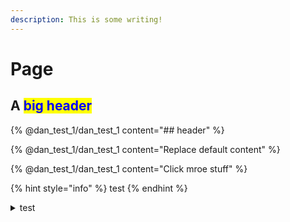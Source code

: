 ```yaml
---
description: This is some writing!
---
```


# Page

## A <mark style="color:blue;">big header</mark>



{% @dan_test_1/dan_test_1 content="## header" %}

{% @dan_test_1/dan_test_1 content="Replace default content" %}



{% @dan_test_1/dan_test_1 content="Click mroe stuff" %}

{% hint style="info" %}
test
{% endhint %}

<details>

<summary>test</summary>

test

more

even more



</details>

